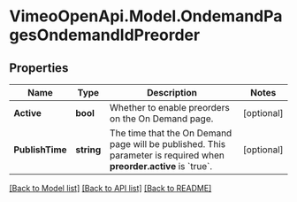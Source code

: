 # VimeoOpenApi.Model.OndemandPagesOndemandIdPreorder
## Properties

Name | Type | Description | Notes
------------ | ------------- | ------------- | -------------
**Active** | **bool** | Whether to enable preorders on the On Demand page. | [optional] 
**PublishTime** | **string** | The time that the On Demand page will be published. This parameter is required when **preorder.active** is &#x60;true&#x60;. | [optional] 

[[Back to Model list]](../README.md#documentation-for-models) [[Back to API list]](../README.md#documentation-for-api-endpoints) [[Back to README]](../README.md)

